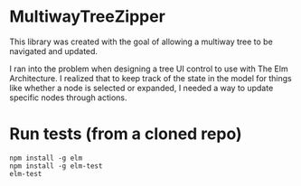 # MultiwayTreeZipper

This library was created with the goal of allowing a multiway tree to be
navigated and updated.

I ran into the problem when designing a tree UI control to use with The Elm
Architecture. I realized that to keep track of the state in the model for things
like whether a node is selected or expanded, I needed a way to update specific
nodes through actions.

# Run tests (from a cloned repo)
    npm install -g elm
    npm install -g elm-test
    elm-test
